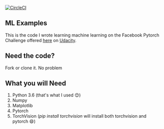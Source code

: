 [![CircleCI](https://circleci.com/gh/Kevin-Kip/pytorch-basics.svg?style=svg)](https://circleci.com/gh/Kevin-Kip/pytorch-basics)

## ML Examples
This is the code I wrote learning machine learning on the Facebook Pytorch Challenge offered [here](https://classroom.udacity.com/nanodegrees/nd188/) on [Udacity](ssroom.udacity.com/me).

## Need the code?
Fork or clone it. No problem

## What you will Need
1. Python 3.6 (that's what I used :blush:)
2. Numpy
3. Matplotlib
4. Pytorch
5. TorchVision (_pip install torchvision_ will install both torchvision and pytorch :smile:)
